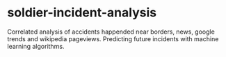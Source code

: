 # soldier-incident-analysis
Correlated analysis of accidents happended near borders, news, google trends and wikipedia pageviews. Predicting future incidents with machine learning algorithms.
